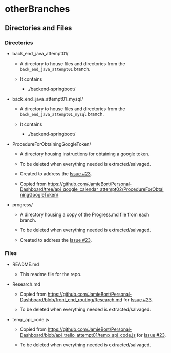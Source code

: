 # otherBranches

## Directories and Files

### Directories

- back_end_java_attempt01/

  - A directory to house files and directories from the `back_end_java_attempt01` branch.

  - It contains

    - ./backend-springboot/

- back_end_java_attempt01_mysql/

  - A directory to house files and directories from the `back_end_java_attempt01_mysql` branch.

  - It contains

    - ./backend-springboot/

- ProcedureForObtainingGoogleToken/

  - A directory housing instructions for obtaining a google token.

  - To be deleted when everything needed is extracted/salvaged.

  - Created to address the [Issue #23](https://github.com/JamieBort/Personal-Dashboard/issues/23).

  - Copied from https://github.com/JamieBort/Personal-Dashboard/tree/api_google_calendar_attempt02/ProcedureForObtainingGoogleToken/

- progress/

  - A directory housing a copy of the Progress.md file from each branch.

  - To be deleted when everything needed is extracted/salvaged.

  - Created to address the [Issue #23](https://github.com/JamieBort/Personal-Dashboard/issues/23).

### Files

- README.md

  - This readme file for the repo.

- Research.md

  - Copied from https://github.com/JamieBort/Personal-Dashboard/blob/front_end_routing/Research.md for [Issue #23](https://github.com/JamieBort/Personal-Dashboard/issues/23).

  - To be deleted when everything needed is extracted/salvaged.

- temp_api_code.js

  - Copied from https://github.com/JamieBort/Personal-Dashboard/blob/api_trello_attempt01/temp_api_code.js for [Issue #23](https://github.com/JamieBort/Personal-Dashboard/issues/23).

  - To be deleted when everything needed is extracted/salvaged.
